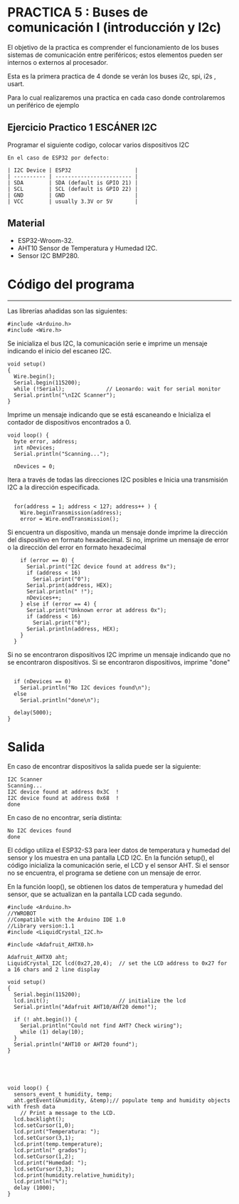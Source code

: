 
# PRACTICA 5 :  Buses de comunicación I (introducción y I2c)  

El objetivo de la practica es comprender el funcionamiento de los buses
  sistemas de comunicación entre periféricos;  estos elementos pueden 
  ser internos o externos  al procesador.

Esta es la primera practica de  4 donde se verán los buses i2c, spi,
 i2s , usart.

Para lo cual realizaremos una practica en cada caso donde controlaremos 
 un periférico de ejemplo

## Ejercicio Practico 1  ESCÁNER I2C

Programar el siguiente codigo,  colocar varios dispositivos  I2C 

```
En el caso de ESP32 por defecto:

| I2C Device | ESP32                    |
| ---------- | ------------------------ |
| SDA        | SDA (default is GPIO 21) |
| SCL        | SCL (default is GPIO 22) |
| GND        | GND                      |
| VCC        | usually 3.3V or 5V       |
```

## **Material**
* ESP32-Wroom-32.
* AHT10 Sensor de Temperatura y Humedad I2C.
* Sensor I2C BMP280.


# Código del programa
***
Las librerías añadidas son las siguientes:
```
#include <Arduino.h>
#include <Wire.h>

```
Se inicializa el bus I2C, la comunicación serie e imprime un mensaje indicando el inicio del escaneo I2C.

```
void setup()
{
  Wire.begin();
  Serial.begin(115200);
  while (!Serial);             // Leonardo: wait for serial monitor
  Serial.println("\nI2C Scanner");
}
```
Imprime un mensaje indicando que se está escaneando e Inicializa el contador de dispositivos encontrados a 0.
```
void loop() {
  byte error, address;  
  int nDevices;  
  Serial.println("Scanning...");  

  nDevices = 0;   
```
Itera a través de todas las direcciones I2C posibles e Inicia una transmisión I2C a la dirección especificada.
```
 
  for(address = 1; address < 127; address++ ) {   
    Wire.beginTransmission(address);  
    error = Wire.endTransmission(); 
```
Si encuentra un dispositivo, manda un mensaje donde imprime la dirección del dispositivo en formato hexadecimal. Si no, imprime un mensaje de error o la dirección del error en formato hexadecimal
```
    if (error == 0) { 
      Serial.print("I2C device found at address 0x");  
      if (address < 16) 
        Serial.print("0");  
      Serial.print(address, HEX);  
      Serial.println(" !");  
      nDevices++; 
    } else if (error == 4) { 
      Serial.print("Unknown error at address 0x");  
      if (address < 16) 
        Serial.print("0"); 
      Serial.println(address, HEX);  
    }
  }
```
Si no se encontraron dispositivos I2C  imprime un mensaje indicando que no se encontraron dispositivos. Si se encontraron dispositivos, imprime "done"
```

  if (nDevices == 0) 
    Serial.println("No I2C devices found\n");  
  else 
    Serial.println("done\n");  
  
  delay(5000);
}

```

# Salida
En caso de encontrar dispositivos la salida puede ser la siguiente:
```
I2C Scanner
Scanning...
I2C device found at address 0x3C  !
I2C device found at address 0x68  !
done
```
En caso de no encontrar, sería distinta:
```
No I2C devices found
done
```



El código utiliza el ESP32-S3 para leer datos de temperatura y humedad del sensor y los muestra en una pantalla LCD I2C. En la función setup(), el código inicializa la comunicación serie, el LCD y el sensor AHT. Si el sensor no se encuentra, el programa se detiene con un mensaje de error.

En la función loop(), se obtienen los datos de temperatura y humedad del sensor, que se actualizan en la pantalla LCD cada segundo.

```
#include <Arduino.h>
//YWROBOT
//Compatible with the Arduino IDE 1.0
//Library version:1.1
#include <LiquidCrystal_I2C.h>

#include <Adafruit_AHTX0.h>

Adafruit_AHTX0 aht;
LiquidCrystal_I2C lcd(0x27,20,4);  // set the LCD address to 0x27 for a 16 chars and 2 line display

void setup()
{
  Serial.begin(115200);
  lcd.init();                      // initialize the lcd 
  Serial.println("Adafruit AHT10/AHT20 demo!");

  if (! aht.begin()) {
    Serial.println("Could not find AHT? Check wiring");
    while (1) delay(10);
  }
  Serial.println("AHT10 or AHT20 found");
}





void loop() {
  sensors_event_t humidity, temp;
  aht.getEvent(&humidity, &temp);// populate temp and humidity objects with fresh data
    // Print a message to the LCD.
  lcd.backlight();
  lcd.setCursor(1,0);
  lcd.print("Temperatura: "); 
  lcd.setCursor(3,1);
  lcd.print(temp.temperature); 
  lcd.println(" grados");
  lcd.setCursor(1,2);
  lcd.print("Humedad: "); 
  lcd.setCursor(3,3);
  lcd.print(humidity.relative_humidity); 
  lcd.println("%");
  delay (1000);
}
```

